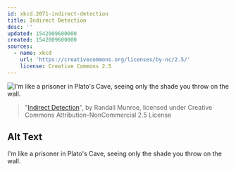 ```yaml
---
id: xkcd.2071-indirect-detection
title: Indirect Detection
desc: ''
updated: 1542009600000
created: 1542009600000
sources:
  - name: xkcd
    url: 'https://creativecommons.org/licenses/by-nc/2.5/'
    license: Creative Commons 2.5
---
```

![I'm like a prisoner in Plato's Cave, seeing only the shade you throw on the wall.](https://imgs.xkcd.com/comics/indirect_detection.png)
> "[Indirect Detection](https://xkcd.com/2071/)", by Randall Munroe, licensed under Creative Commons Attribution-NonCommercial 2.5 License

## Alt Text
I'm like a prisoner in Plato's Cave, seeing only the shade you throw on the wall.
